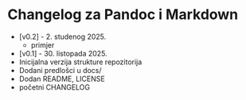 # Changelog za Pandoc i Markdown
- [v0.2] - 2. studenog 2025.
  - primjer
- [v0.1] - 30. listopada 2025.
- Inicijalna verzija strukture repozitorija
- Dodani predlošci u docs/
- Dodan README, LICENSE
- početni CHANGELOG
